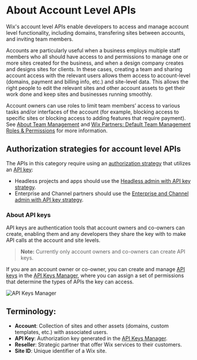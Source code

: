 # About Account Level APIs

Wix's account level APIs enable developers to access and manage account level functionality, including domains, transfering sites between accounts, and inviting team members.

Accounts are particularly useful when a business employs multiple staff members who all should have access to and permissions to manage one or more sites created for the business, and when a design company creates and designs sites for clients. In these cases, creating a team and sharing account access with the relevant users allows them access to account-level (domains, payment and billing info, etc.) and site-level data. This allows the right people to edit the relevant sites and other account assets to get their work done and keep sites and businesses running smoothly.  

Account owners can use roles to limit team members’ access to various tasks and/or interfaces of the account (for example, blocking access to specific sites or blocking access to adding features that require payment). See [About Team Management](https://support.wix.com/en/article/about-team-management) and [Wix Partners: Default Team Management Roles & Permissions](https://support.wix.com/en/article/default-team-management-roles-permissions#roles-and-permissions-summary-table) for more information.

## Authorization strategies for account level APIs
The APIs in this category require using an [authorization strategy](https://dev.wix.com/docs/sdk/articles/get-started/authorization-strategies) that utilizes an [API key](https://dev.wix.com/api/rest/getting-started/api-keys):
- Headless projects and apps should use the [Headless admin with API key strategy](https://dev.wix.com/docs/sdk/articles/get-started/authorization-strategies#headless-admin-with-api-key).
- Enterprise and Channel partners should use the [Enterprise and Channel admin with API key strategy](https://dev.wix.com/docs/sdk/articles/get-started/authorization-strategies#enterprise-and-channel-admin-with-api-key).

### About API keys
API keys are authentication tools that account owners and co-owners can create, enabling them and any developers they share the key with to make API calls at the account and site levels. 

> **Note:**
> Currently only account owners and co-owners can create API keys. 

If you are an account owner or co-owner, you can create and manage [API keys](https://support.wix.com/en/article/about-wix-api-keys) in the [API Keys Manager](https://manage.wix.com/account/api-keys), where you can assign a set of permissions that determine the types of APIs the key can access.

![API Keys Manager](../media/APIKeysManager.jpg)


## Terminology:
- **Account**: Collection of sites and other assets (domains, custom templates, etc.) with associated users.
- **API Key**: Authorization key generated in the [API Keys Manager](https://manage.wix.com/account/api-keys).
- **Reseller**: Strategic partner that offer Wix services to their customers.
- **Site ID**: Unique identifier of a Wix site. 

